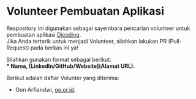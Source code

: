 # Volunteer Pembuatan Aplikasi
Respository ini digunakan sebagai sayembara pencarian volunteer untuk pembuatan aplikasi [Dicoding](www.dicoding.com).<br>
Jika Anda tertarik untuk menjadi Volunteer, silahkan lakukan PR (Pull-Request) pada berkas ini ya! <br>

Silahkan gunakan format sebagai berikut: <br>
**\* Nama, [LinkedIn/GitHub/Website](Alamat URL).**  

Berikut adalah daftar Volunter yang diterima:
* Oon Arfiandwi, [oo.or.id](https://oo.or.id).
